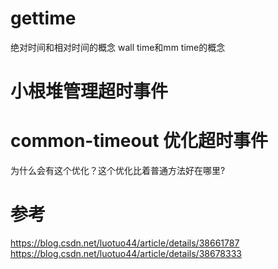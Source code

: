 # gettime 
绝对时间和相对时间的概念
wall time和mm time的概念


# 小根堆管理超时事件

# common-timeout 优化超时事件


为什么会有这个优化？这个优化比着普通方法好在哪里? 

# 参考
https://blog.csdn.net/luotuo44/article/details/38661787
https://blog.csdn.net/luotuo44/article/details/38678333